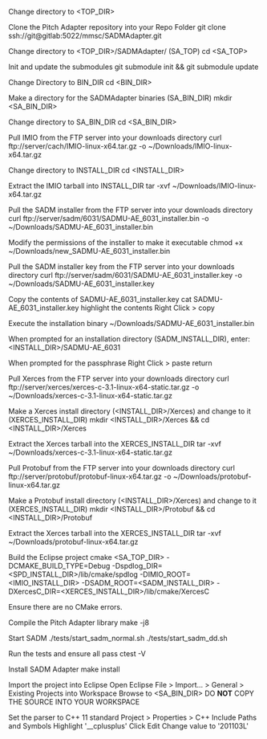 Change directory to <TOP_DIR>
	
Clone the Pitch Adapter repository into your Repo Folder
	git clone ssh://git@gitlab:5022/mmsc/SADMAdapter.git

Change directory to <TOP_DIR>/SADMAdapter/ (SA_TOP)
	cd <SA_TOP>

Init and update the submodules
	git submodule init && git submodule update

Change Directory to BIN_DIR
	cd <BIN_DIR>

Make a directory for the SADMAdapter binaries (SA_BIN_DIR)
	mkdir <SA_BIN_DIR> 

Change directory to SA_BIN_DIR
	cd <SA_BIN_DIR> 

Pull IMIO from the FTP server into your downloads directory
	curl ftp://server/cach/IMIO-linux-x64.tar.gz -o ~/Downloads/IMIO-linux-x64.tar.gz

Change directory to INSTALL_DIR
	cd <INSTALL_DIR>

Extract the IMIO tarball into INSTALL_DIR
	tar -xvf ~/Downloads/IMIO-linux-x64.tar.gz

Pull the SADM installer from the FTP server into your downloads directory
	curl ftp://server/sadm/6031/SADMU-AE_6031_installer.bin -o ~/Downloads/SADMU-AE_6031_installer.bin

Modify the permissions of the installer to make it executable
	chmod +x ~/Downloads/new_SADMU-AE_6031_installer.bin

Pull the SADM installer key from the FTP server into your downloads directory 
	curl ftp://server/sadm/6031/SADMU-AE_6031_installer.key -o ~/Downloads/SADMU-AE_6031_installer.key

Copy the contents of SADMU-AE_6031_installer.key
	cat SADMU-AE_6031_installer.key
	highlight the contents
	Right Click > copy

Execute the installation binary
	~/Downloads/SADMU-AE_6031_installer.bin

When prompted for an installation directory (SADM_INSTALL_DIR), enter:
	<INSTALL_DIR>/SADMU-AE_6031

When prompted for the passphrase
	Right Click > paste
	return

Pull Xerces from the FTP server into your downloads directory
	curl ftp://server/xerces/xerces-c-3.1-linux-x64-static.tar.gz -o ~/Downloads/xerces-c-3.1-linux-x64-static.tar.gz

Make a Xerces install directory (<INSTALL_DIR>/Xerces) and change to it (XERCES_INSTALL_DIR)
	mkdir <INSTALL_DIR>/Xerces && cd <INSTALL_DIR>/Xerces

Extract the Xerces tarball into the XERCES_INSTALL_DIR
	tar -xvf ~/Downloads/xerces-c-3.1-linux-x64-static.tar.gz

Pull Protobuf from the FTP server into your downloads directory
	curl ftp://server/protobuf/protobuf-linux-x64.tar.gz -o ~/Downloads/protobuf-linux-x64.tar.gz

Make a Protobuf install directory (<INSTALL_DIR>/Xerces) and change to it (XERCES_INSTALL_DIR)
	mkdir <INSTALL_DIR>/Protobuf && cd <INSTALL_DIR>/Protobuf

Extract the Xerces tarball into the XERCES_INSTALL_DIR
	tar -xvf ~/Downloads/protobuf-linux-x64.tar.gz

Build the Eclipse project 
	cmake <SA_TOP_DIR> -DCMAKE_BUILD_TYPE=Debug -Dspdlog_DIR=<SPD_INSTALL_DIR>/lib/cmake/spdlog -DIMIO_ROOT=<IMIO_INSTALL_DIR> -DSADM_ROOT=<SADM_INSTALL_DIR> -DXercesC_DIR=<XERCES_INSTALL_DIR>/lib/cmake/XercesC

Ensure there are no CMake errors. 

Compile the Pitch Adapter library 
	make -j8

Start SADM
	./tests/start_sadm_normal.sh
	./tests/start_sadm_dd.sh

Run the tests and ensure all pass 
	ctest -V

Install SADM Adapter
	make install

Import the project into Eclipse
	Open Eclipse
	File > Import... > General > Existing Projects into Workspace
	Browse to <SA_BIN_DIR> 
	DO **NOT** COPY THE SOURCE INTO YOUR WORKSPACE

Set the parser to C++ 11 standard
	Project > Properties > C++ Include Paths and Symbols 
	Highlight '__cplusplus'
	Click Edit 
	Change value to '201103L'


